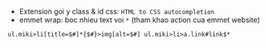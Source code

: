 - Extension goi y class & id css: `HTML to CSS autocompletion`
- emmet wrap: boc nhieu text voi `*` (tham khao action cua emmet website)

```html
ul.miki>li[title=$#]*{$#}>img[alt=$#] ul.miki>li>a.link#link$*
```
